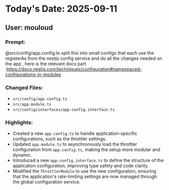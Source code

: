 
# Today's Date: 2025-09-11

## User: mouloud

### Prompt:
@src/config/app.config.ts  split this into small configs that each use the registerAs from the nestjs config service and do all the changes needed on the app , here is the relevant docs part :https://docs.nestjs.com/techniques/configuration#namespaced-configurations-in-modules

### Changed Files:

- `src/config/app.config.ts`
- `src/app.module.ts`
- `src/config/interfaces/app-config.interface.ts`

### Highlights:

- Created a new `app.config.ts` to handle application-specific configurations, such as the throttler settings.
- Updated `app.module.ts` to asynchronously load the throttler configuration from `app.config.ts`, making the setup more modular and dynamic.
- Introduced a new `app-config.interface.ts` to define the structure of the application configuration, improving type safety and code clarity.
- Modified the `ThrottlerModule` to use the new configuration, ensuring that the application's rate-limiting settings are now managed through the global configuration service.
